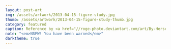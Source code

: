 ```yaml
---
layout: post-art
img: /assets/artwork/2013-04-15-figure-study.jpg
thumb: /assets/artwork/2013-04-15-figure-study-thumb.jpg
category: featured
caption: Reference by <a href="//roge-photo.deviantart.com/art/By-Herself-25852838">@roge-photo</a>
note: "<em>NSFW! You have been warned</em>"
darktheme: true
---
```

